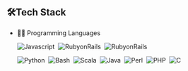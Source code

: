 ## 🛠️Tech Stack
- 👩‍💻 Programming Languages
  
    ![Javascript](https://img.shields.io/badge/logo-javascript-blue?logo=javascript)&nbsp;
    ![RubyonRails](https://img.shields.io/badge/logo-rubyonrails-red?logo=rubyonrails)&nbsp;
    ![RubyonRails](https://img.shields.io/badge/-RubyonRails-05122A?style=flat&logo=RubyonRails)&nbsp;
    
    ![Python](https://img.shields.io/badge/-Python-05122A?style=flat&logo=python)&nbsp;
    ![Bash](https://img.shields.io/badge/-Shell_Script-05122A?style=flat&logo=gnu-bash)&nbsp;
    ![Scala](https://img.shields.io/badge/-Scala-05122A?style=flat&logo=Scala&logoColor=DC143C)&nbsp;
    ![Java](https://img.shields.io/badge/-Java-05122A?style=flat&logo=Java&logoColor)&nbsp;
    ![Perl](https://img.shields.io/badge/-Perl-05122A?style=flat&logo=Perl&logoColor=FFA518)&nbsp;
    ![PHP](https://img.shields.io/badge/-PHP-05122A?style=flat&logo=php)&nbsp;
    ![C](https://img.shields.io/badge/-C%23%20-05122A?style=flat&logo=c-sharp)&nbsp;

    